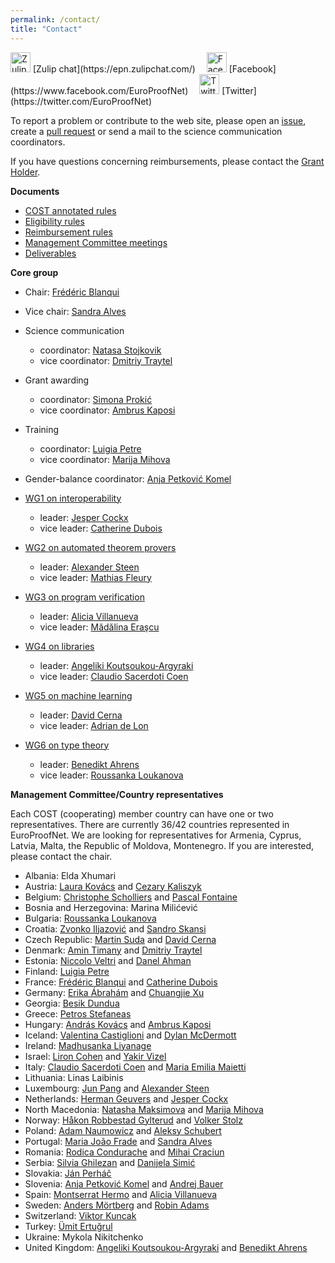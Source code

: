 ```yaml
---
permalink: /contact/
title: "Contact"
---
```


<img src="/assets/images/zulip.svg" width='32px' alt="Zulip icon"/>
[Zulip chat](https://epn.zulipchat.com/)&emsp;
<img src="/assets/images/icons8-facebook-48.png" width='32px' alt="Facebook icon"/>
[Facebook](https://www.facebook.com/EuroProofNet)&emsp;
<img src="/assets/images/Twitter.svg" width='32px' alt="Twitter icon"/>
[Twitter](https://twitter.com/EuroProofNet)

To report a problem or contribute to the web site, please open an [issue](https://github.com/EuroProofNet/europroofnet.github.io/issues), create a [pull request](https://github.com/EuroProofNet/europroofnet.github.io) or send a mail to the science communication coordinators.

If you have questions concerning reimbursements, please contact
the [Grant Holder](mailto:saf-saclay-recettes@inria.fr).

**Documents**

- [COST annotated rules](https://www.cost.eu/Annotated_Rules_for_COST_Actions_C)
- [Eligibility rules](../eligibility)
- [Reimbursement rules](../reimbursement-rules)
- [Management Committee meetings](../mc-meetings)
- [Deliverables](../deliverables)

**Core group**

- Chair: [Frédéric Blanqui](https://blanqui.gitlabpages.inria.fr/)
- Vice chair: [Sandra Alves](https://www.dcc.fc.up.pt/~sandra/)

- Science communication
  * coordinator: [Natasa Stojkovik](natasa.stojkovik@ugd.edu.mk)
  * vice coordinator: [Dmitriy Traytel](https://traytel.bitbucket.io/)

- Grant awarding
  * coordinator: [Simona Prokić](http://imft.ftn.uns.ac.rs/simona/)
  * vice coordinator: [Ambrus Kaposi](https://akaposi.github.io/)

- Training
  * coordinator: [Luigia Petre](http://users.abo.fi/lpetre/)
  * vice coordinator: [Marija Mihova](https://finki.ukim.mk/en/staff/marija-mihova)

- Gender-balance coordinator: [Anja Petković Komel](https://anjapetkovic.com/)

- [WG1 on interoperability](/wg1)
  * leader: [Jesper Cockx](https://jesper.sikanda.be/)
  * vice leader: [Catherine Dubois](http://web4.ensiie.fr/~catherine.dubois/)

- [WG2 on automated theorem provers](/wg2)
  * leader: [Alexander Steen](https://www.alexandersteen.de/)
  * vice leader: [Mathias Fleury](https://cca.informatik.uni-freiburg.de/fleury/)
  
- [WG3 on program verification](/wg3)
  * leader: [Alicia Villanueva](http://personales.upv.es/alvilga1/)
  * vice leader: [Mădălina Eraşcu](https://merascu.github.io/)

- [WG4 on libraries](/wg4)
  * leader: [Angeliki Koutsoukou-Argyraki](https://www.cl.cam.ac.uk/~ak2110/)
  * vice leader: [Claudio Sacerdoti Coen](http://www.cs.unibo.it/~sacerdot/)

- [WG5 on machine learning](/wg5)
  * leader: [David Cerna](https://www.cs.cas.cz/dcerna/)
  * vice leader: [Adrian de Lon](https://adelon.net)

- [WG6 on type theory](/wg6)
  * leader: [Benedikt Ahrens](https://benediktahrens.gitlab.io/)
  * vice leader: [Roussanka Loukanova](https://staff.math.su.se/rloukanova/)

**Management Committee/Country representatives**

Each COST (cooperating) member country can have one or two representatives. There are currently 36/42 countries represented in EuroProofNet. We are looking for representatives for Armenia, Cyprus, Latvia, Malta, the Republic of Moldova, Montenegro. If you are interested, please contact the chair.

- Albania: Elda Xhumari
- Austria: [Laura Kovács](http://lkovacs.com/) and [Cezary Kaliszyk](http://cl-informatik.uibk.ac.at/cek/)
- Belgium: [Christophe Scholliers](https://users.ugent.be/~chscholl/) and [Pascal Fontaine](https://people.montefiore.uliege.be/pfontain/)
- Bosnia and Herzegovina: Marina Milićević
- Bulgaria: [Roussanka Loukanova](https://staff.math.su.se/rloukanova/)
- Croatia: [Zvonko Iljazović](https://www.pmf.unizg.hr/en/zvonko.iljazovic) and [Sandro Skansi](https://www.hrstud.unizg.hr/staff/sandro.skansi)
- Czech Republic: [Martin Suda](http://people.ciirc.cvut.cz/~sudamar2/) and [David Cerna](https://www.cs.cas.cz/staff/dcerna/)
- Denmark: [Amin Timany](https://cs.au.dk/~timany/) and [Dmitriy Traytel](https://traytel.bitbucket.io/)
- Estonia: [Niccolo Veltri](https://niccoloveltri.github.io/) and [Danel Ahman](https://danel.ahman.ee/)
- Finland: [Luigia Petre](http://users.abo.fi/lpetre/)
- France: [Frédéric Blanqui](https://blanqui.gitlabpages.inria.fr/) and [Catherine Dubois](http://web4.ensiie.fr/~catherine.dubois/)
- Germany: [Erika Ábrahám](https://ths.rwth-aachen.de/people/erika-abraham/) and [Chuangjie Xu](https://cj-xu.github.io/)
- Georgia: [Besik Dundua](https://www.kiu.edu.ge/?m=325)
- Greece: [Petros Stefaneas](https://ntua.academia.edu/PStefaneas)
- Hungary: [András Kovács](https://orcid.org/0000-0002-6375-9781) and [Ambrus Kaposi](https://akaposi.github.io/)
- Iceland: [Valentina Castiglioni](https://sites.google.com/view/valentinacastiglioni/home) and [Dylan McDermott](https://dylanm.org/)
- Ireland: [Madhusanka Liyanage](https://sites.google.com/view/madhusanka/home)
- Israel: [Liron Cohen](https://in.bgu.ac.il/en/Pages/Liron-Cohen.aspx) and [Yakir Vizel](http://www.cs.technion.ac.il/~yvizel/)
- Italy: [Claudio Sacerdoti Coen](http://www.cs.unibo.it/~sacerdot/) and [Maria Emilia Maietti](https://www.math.unipd.it/~maietti/)
- Lithuania: Linas Laibinis
- Luxembourg: [Jun Pang](https://satoss.uni.lu/members/jun/) and [Alexander Steen](https://www.alexandersteen.de/)
- Netherlands: [Herman Geuvers](http://www.cs.ru.nl/~herman/) and [Jesper Cockx](https://jesper.sikanda.be/)
- North Macedonia: [Natasha Maksimova](https://scholar.ugd.edu.mk/nmaksimova) and [Marija Mihova](https://finki.ukim.mk/en/staff/marija-mihova)
- Norway: [Håkon Robbestad Gylterud](https://hakon.gylterud.net/) and [Volker Stolz](https://ict.hvl.no/people/volker-stolz/)
- Poland: [Adam Naumowicz](http://math.uwb.edu.pl/~adamn/) and [Aleksy Schubert](https://www.mimuw.edu.pl/~alx/)
- Portugal: [Maria João Frade](https://haslab.uminho.pt/mjf/) and [Sandra Alves](https://www.dcc.fc.up.pt/~sandra/)
- Romania: [Rodica Condurache](https://profs.info.uaic.ro/~rodica.condurache/) and [Mihai Craciun](http://www.cs.ubbcluj.ro/~craciunf/)
- Serbia: [Silvia Ghilezan](http://imft.ftn.uns.ac.rs/~silvia/) and [Danijela Simić](http://poincare.matf.bg.ac.rs/~danijela/) 
- Slovakia: [Ján Perháč](https://kpi.fei.tuke.sk/en/person/jan-perhac)
- Slovenia: [Anja Petković Komel](https://anjapetkovic.com/) and [Andrej Bauer](http://www.andrej.com/)
- Spain: [Montserrat Hermo](http://www.sc.ehu.es/jiwhehum2/LoRea/Mhermo/research.html) and [Alicia Villanueva](http://personales.upv.es/alvilga1/)
- Sweden: [Anders Mörtberg](https://staff.math.su.se/anders.mortberg/) and [Robin Adams](https://www.chalmers.se/en/staff/Pages/robinad.aspx)
- Switzerland: [Viktor Kuncak](https://lara.epfl.ch/~kuncak/)
- Turkey: [Ümit Ertuğrul](https://avesis.ktu.edu.tr/uertugrul/)
- Ukraine: Mykola Nikitchenko
- United Kingdom: [Angeliki Koutsoukou-Argyraki](https://www.cl.cam.ac.uk/~ak2110/) and [Benedikt Ahrens](https://benediktahrens.gitlab.io/)
